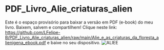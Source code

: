 # PDF_Livro_Alie_criaturas_alien
Este é o espaço provisório para baixar a versão em PDF (e-book) do meu livro. Baixem, salvem e compartilhem!
Clique neste link: https://github.com/LFelipe-B/PDF_Livro_Alie_criaturas_alien/raw/main/Alie_e_as_criaturas_da_floresta_alienigena_ebook.pdf e baixe no seu dispositivo.
![ALIEE](https://user-images.githubusercontent.com/62615470/161400346-beae1479-54d8-4210-9243-6b7352e348f0.png)
